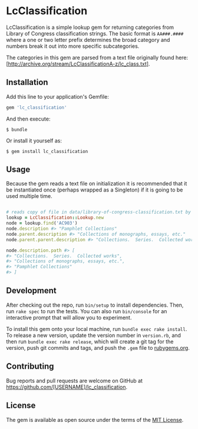 # LcClassification

LcClassification is a simple lookup gem for returning categories from Library of
Congress classification strings. The basic format is `AA###.####` where a one or
two letter prefix determines the broad category and numbers break it out into
more specific subcategories.

The categories in this gem are parsed from a text file originally found here: [http://archive.org/stream/LcClassificationA-z/lc_class.txt].

## Installation

Add this line to your application's Gemfile:

```ruby
gem 'lc_classification'
```

And then execute:

    $ bundle

Or install it yourself as:

    $ gem install lc_classification

## Usage

Because the gem reads a text file on initialization it is recommended that it
be instantiated once (perhaps wrapped as a Singleton) if it is going to be used
multiple time.

```ruby

# reads copy of file in data/library-of-congress-classification.txt by default
lookup = LcClassification::Lookup.new
node = lookup.find('AC903')
node.description #> "Pamphlet Collections"
node.parent.description #> "Collections of monographs, essays, etc."
node.parent.parent.description #> "Collections.  Series.  Collected works"

node.description.path #> [
#> "Collections.  Series.  Collected works", 
#> "Collections of monographs, essays, etc.",  
#> "Pamphlet Collections"  
#> ]
```

## Development

After checking out the repo, run `bin/setup` to install dependencies. Then, run `rake spec` to run the tests. You can also run `bin/console` for an interactive prompt that will allow you to experiment.

To install this gem onto your local machine, run `bundle exec rake install`. To release a new version, update the version number in `version.rb`, and then run `bundle exec rake release`, which will create a git tag for the version, push git commits and tags, and push the `.gem` file to [rubygems.org](https://rubygems.org).

## Contributing

Bug reports and pull requests are welcome on GitHub at https://github.com/[USERNAME]/lc_classification.


## License

The gem is available as open source under the terms of the [MIT License](http://opensource.org/licenses/MIT).
